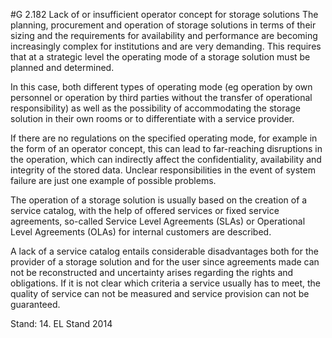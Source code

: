 #G 2.182 Lack of or insufficient operator concept for storage solutions
The planning, procurement and operation of storage solutions in terms of their sizing and the requirements for availability and performance are becoming increasingly complex for institutions and are very demanding. This requires that at a strategic level the operating mode of a storage solution must be planned and determined.

In this case, both different types of operating mode (eg operation by own personnel or operation by third parties without the transfer of operational responsibility) as well as the possibility of accommodating the storage solution in their own rooms or to differentiate with a service provider.

If there are no regulations on the specified operating mode, for example in the form of an operator concept, this can lead to far-reaching disruptions in the operation, which can indirectly affect the confidentiality, availability and integrity of the stored data. Unclear responsibilities in the event of system failure are just one example of possible problems.

The operation of a storage solution is usually based on the creation of a service catalog, with the help of offered services or fixed service agreements, so-called Service Level Agreements (SLAs) or Operational Level Agreements (OLAs) for internal customers are described.

A lack of a service catalog entails considerable disadvantages both for the provider of a storage solution and for the user since agreements made can not be reconstructed and uncertainty arises regarding the rights and obligations. If it is not clear which criteria a service usually has to meet, the quality of service can not be measured and service provision can not be guaranteed.

Stand: 14. EL Stand 2014



